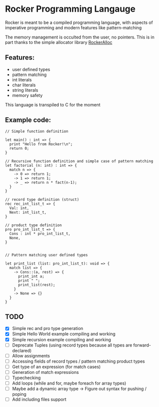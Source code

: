 # Rocker Programming Langauge

Rocker is meant to be a compiled programming language, with aspects of imperative programming and modern features like pattern-matching

The memory management is occulted from the user, no pointers. This is in part thanks to the simple allocator library [RockerAlloc](https://github.com/Paul-Passeron/RockerAllocator.git)

## Features:
- user defined types
- pattern matching
- int literals
- char literals
- string literals
- memory safety

This language is transpiled to C for the moment

## Example code:

```
// Simple function definition

let main() : int => {
  print "Hello from Rocker!\n";
  return 0;
}

// Recursive function definition and simple case of pattern matching
let factorial (n: int) : int => {
  match n => {
    -> 0 => return 1;
    -> 1 => return 1;
    -> _ => return n * fact(n-1);
  }
}

// record type definition (struct)
rec rec_int_list_t => {
  Val: int,
  Next: int_list_t,
}

// product type definition
pro pro_int_list_t => {
  Cons : int * pro_int_list_t,
  None,
}


// Pattern matching user defined types

let print_list (list: pro_int_list_t): void => {
  match list => {
    -> Cons::(a, rest) => {
      print_int a;
      print " ";
      print_list(rest);
    }
    -> None => {}
  }
}
```

## TODO
- [x] Simple rec and pro type generation
- [x] Simple Hello World example compiling and working
- [x] Simple recursion example compiling and working
- [ ] Deprecate Tuples (using record types because all types are forward-declared)
- [ ] Allow assignments
- [ ] Accessing fields of record types / pattern matching product types
- [ ] Get type of an expression (for match cases)
- [ ] Generation of match expressions
- [ ] Typechecking
- [ ] Add loops (while and for, maybe foreach for array types)
- [ ] Maybe add a dynamic array type -> Figure out syntax for pushing / poping
- [ ] Add including files support